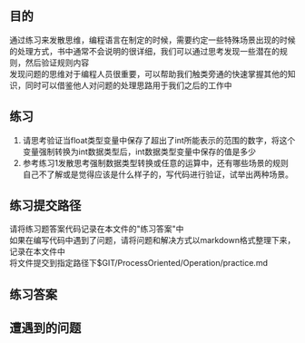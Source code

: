 ## 目的
通过练习来发散思维，编程语言在制定的时候，需要约定一些特殊场景出现的时候的处理方式，书中通常不会说明的很详细，我们可以通过思考发现一些潜在的规则，然后验证规则内容  
发现问题的思维对于编程人员很重要，可以帮助我们触类旁通的快速掌握其他的知识，同时可以借鉴他人对问题的处理思路用于我们之后的工作中  

## 练习
1. 请思考验证当float类型变量中保存了超出了int所能表示的范围的数字，将这个变量强制转换为int数据类型后，int数据类型变量中保存的值是多少
2. 参考练习1发散思考强制数据类型转换或任意的运算中，还有哪些场景的规则自己不了解或是觉得应该是什么样子的，写代码进行验证，试举出两种场景。

## 练习提交路径
请将练习题答案代码记录在本文件的"练习答案"中  
如果在编写代码中遇到了问题，请将问题和解决方式以markdown格式整理下来，记录在本文件中  
将文件提交到指定路径下$GIT/ProcessOriented/Operation/practice.md  

## 练习答案


## 遭遇到的问题